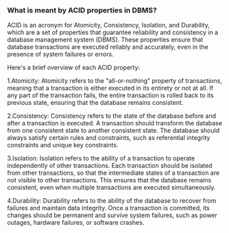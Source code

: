 ### What is meant by ACID properties in DBMS?

ACID is an acronym for Atomicity, Consistency, Isolation, and Durability, which are a set of properties that guarantee reliability and consistency in a database management system (DBMS). These properties ensure that database transactions are executed reliably and accurately, even in the presence of system failures or errors.

Here's a brief overview of each ACID property:

 1.Atomicity: Atomicity refers to the "all-or-nothing" property of transactions, meaning that a transaction is either executed in its entirety or not at all. If any part of the transaction fails, the entire transaction is rolled back to its previous state, ensuring that the database remains consistent.

 2.Consistency: Consistency refers to the state of the database before and after a transaction is executed. A transaction should transform the database from one consistent state to another consistent state. The database should always satisfy certain rules and constraints, such as referential integrity constraints and unique key constraints.

 3.Isolation: Isolation refers to the ability of a transaction to operate independently of other transactions. Each transaction should be isolated from other transactions, so that the intermediate states of a transaction are not visible to other transactions. This ensures that the database remains consistent, even when multiple transactions are executed simultaneously.

 4.Durability: Durability refers to the ability of the database to recover from failures and maintain data integrity. Once a transaction is committed, its changes should be permanent and survive system failures, such as power outages, hardware failures, or software crashes.
